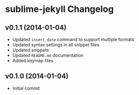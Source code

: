 # sublime-jekyll Changelog

## v0.1.1 (2014-01-04)
- Updated `insert_date` command to support multiple formats
- Updated syntax settings in all snippet files
- Updated snippets
- Updated `README.md` documentation
- Added keymap files

## v0.1.0 (2014-01-04)

- Initial commit